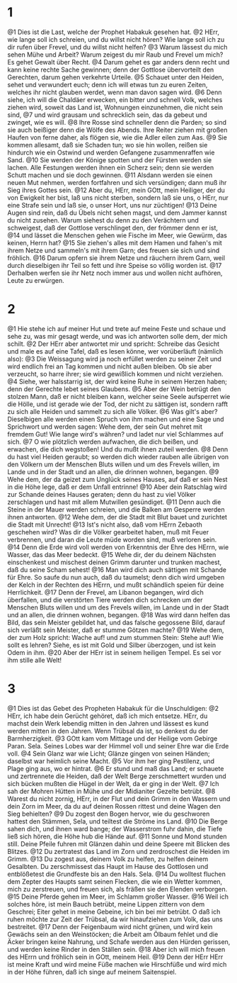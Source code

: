 # 1
@1 Dies ist die Last, welche der Prophet Habakuk gesehen hat. @2 HErr, wie lange soll ich schreien, und du willst nicht hören? Wie lange soll ich zu dir rufen über Frevel, und du willst nicht helfen? @3 Warum lässest du mich sehen Mühe und Arbeit? Warum zeigest du mir Raub und Frevel um mich? Es gehet Gewalt über Recht. @4 Darum gehet es gar anders denn recht und kann keine rechte Sache gewinnen; denn der Gottlose übervorteilt den Gerechten, darum gehen verkehrte Urteile. @5 Schauet unter den Heiden, sehet und verwundert euch; denn ich will etwas tun zu euren Zeiten, welches ihr nicht glauben werdet, wenn man davon sagen wird. @6 Denn siehe, ich will die Chaldäer erwecken, ein bitter und schnell Volk, welches ziehen wird, soweit das Land ist, Wohnungen einzunehmen, die nicht sein sind, @7 und wird grausam und schrecklich sein, das da gebeut und zwinget, wie es will. @8 Ihre Rosse sind schneller denn die Parden; so sind sie auch beißiger denn die Wölfe des Abends. Ihre Reiter ziehen mit großen Haufen von ferne daher, als flögen sie, wie die Adler eilen zum Aas. @9 Sie kommen allesamt, daß sie Schaden tun; wo sie hin wollen, reißen sie hindurch wie ein Ostwind und werden Gefangene zusammenraffen wie Sand. @10 Sie werden der Könige spotten und der Fürsten werden sie lachen. Alle Festungen werden ihnen ein Scherz sein; denn sie werden Schutt machen und sie doch gewinnen. @11 Alsdann werden sie einen neuen Mut nehmen, werden fortfahren und sich versündigen; dann muß ihr Sieg ihres Gottes sein. @12 Aber du, HErr, mein GOtt, mein Heiliger, der du von Ewigkeit her bist, laß uns nicht sterben, sondern laß sie uns, o HErr, nur eine Strafe sein und laß sie, o unser Hort, uns nur züchtigen! @13 Deine Augen sind rein, daß du Übels nicht sehen magst, und dem Jammer kannst du nicht zusehen. Warum siehest du denn zu den Verächtern und schweigest, daß der Gottlose verschlinget den, der frömmer denn er ist, @14 und lässet die Menschen gehen wie Fische im Meer, wie Gewürm, das keinen, Herrn hat? @15 Sie ziehen's alles mit dem Hamen und fahen's mit ihrem Netze und sammeln's mit ihrem Garn; des freuen sie sich und sind fröhlich. @16 Darum opfern sie ihrem Netze und räuchern ihrem Garn, weil durch dieselbigen ihr Teil so fett und ihre Speise so völlig worden ist. @17 Derhalben werfen sie ihr Netz noch immer aus und wollen nicht aufhören, Leute zu erwürgen.

# 2
@1 Hie stehe ich auf meiner Hut und trete auf meine Feste und schaue und sehe zu, was mir gesagt werde, und was ich antworten solle dem, der mich schilt. @2 Der HErr aber antwortet mir und spricht: Schreibe das Gesicht und male es auf eine Tafel, daß es lesen könne, wer vorüberläuft (nämlich also): @3 Die Weissagung wird ja noch erfüllet werden zu seiner Zeit und wird endlich frei an Tag kommen und nicht außen bleiben. Ob sie aber verzeucht, so harre ihrer; sie wird gewißlich kommen und nicht verziehen. @4 Siehe, wer halsstarrig ist, der wird keine Ruhe in seinem Herzen haben; denn der Gerechte lebet seines Glaubens. @5 Aber der Wein betrügt den stolzen Mann, daß er nicht bleiben kann, welcher seine Seele aufsperret wie die Hölle, und ist gerade wie der Tod, der nicht zu sättigen ist, sondern rafft zu sich alle Heiden und sammelt zu sich alle Völker. @6 Was gilt's aber? Dieselbigen alle werden einen Spruch von ihm machen und eine Sage und Sprichwort und werden sagen: Wehe dem, der sein Gut mehret mit fremdem Gut! Wie lange wird's währen? und ladet nur viel Schlammes auf sich. @7 O wie plötzlich werden aufwachen, die dich beißen, und erwachen, die dich wegstoßen! Und du mußt ihnen zuteil werden. @8 Denn du hast viel Heiden geraubt; so werden dich wieder rauben alle übrigen von den Völkern um der Menschen Bluts willen und um des Frevels willen, im Lande und in der Stadt und an allen, die drinnen wohnen, begangen. @9 Wehe dem, der da geizet zum Unglück seines Hauses, auf daß er sein Nest in die Höhe lege, daß er dem Unfall entrinne! @10 Aber dein Ratschlag wird zur Schande deines Hauses geraten; denn du hast zu viel Völker zerschlagen und hast mit allem Mutwillen gesündiget. @11 Denn auch die Steine in der Mauer werden schreien, und die Balken am Gesperre werden ihnen antworten. @12 Wehe dem, der die Stadt mit Blut bauet und zurichtet die Stadt mit Unrecht! @13 Ist's nicht also, daß vom HErrn Zebaoth geschehen wird? Was dir die Völker gearbeitet haben, muß mit Feuer verbrennen, und daran die Leute müde worden sind, muß verloren sein. @14 Denn die Erde wird voll werden von Erkenntnis der Ehre des HErrn, wie Wasser, das das Meer bedeckt. @15 Wehe dir, der du deinem Nächsten einschenkest und mischest deinen Grimm darunter und trunken machest, daß du seine Scham sehest! @16 Man wird dich auch sättigen mit Schande für Ehre. So saufe du nun auch, daß du taumelst; denn dich wird umgeben der Kelch in der Rechten des HErrn, und mußt schändlich speien für deine Herrlichkeit. @17 Denn der Frevel, am Libanon begangen, wird dich überfallen, und die verstörten Tiere werden dich schrecken um der Menschen Bluts willen und um des Frevels willen, im Lande und in der Stadt und an allen, die drinnen wohnen, begangen. @18 Was wird dann helfen das Bild, das sein Meister gebildet hat, und das falsche gegossene Bild, darauf sich verläßt sein Meister, daß er stumme Götzen machte? @19 Wehe dem, der zum Holz spricht: Wache auf! und zum stummen Stein: Stehe auf! Wie sollt es lehren? Siehe, es ist mit Gold und Silber überzogen, und ist kein Odem in ihm. @20 Aber der HErr ist in seinem heiligen Tempel. Es sei vor ihm stille alle Welt!

# 3
@1 Dies ist das Gebet des Propheten Habakuk für die Unschuldigen: @2 HErr, ich habe dein Gerücht gehöret, daß ich mich entsetze. HErr, du machst dein Werk lebendig mitten in den Jahren und lässest es kund werden mitten in den Jahren. Wenn Trübsal da ist, so denkest du der Barmherzigkeit. @3 GOtt kam vom Mittage und der Heilige vom Gebirge Paran. Sela. Seines Lobes war der Himmel voll und seiner Ehre war die Erde voll. @4 Sein Glanz war wie Licht; Glänze gingen von seinen Händen; daselbst war heimlich seine Macht. @5 Vor ihm her ging Pestilenz, und Plage ging aus, wo er hintrat. @6 Er stund und maß das Land; er schauete und zertrennete die Heiden, daß der Welt Berge zerschmettert wurden und sich bücken mußten die Hügel in der Welt, da er ging in der Welt. @7 Ich sah der Mohren Hütten in Mühe und der Midianiter Gezelte betrübt. @8 Warest du nicht zornig, HErr, in der Flut und dein Grimm in den Wassern und dein Zorn im Meer, da du auf deinen Rossen rittest und deine Wagen den Sieg behielten? @9 Du zogest den Bogen hervor, wie du geschworen hattest den Stämmen, Sela, und teiltest die Ströme ins Land. @10 Die Berge sahen dich, und ihnen ward bange; der Wasserstrom fuhr dahin, die Tiefe ließ sich hören, die Höhe hub die Hände auf. @11 Sonne und Mond stunden still. Deine Pfeile fuhren mit Glänzen dahin und deine Speere mit Blicken des Blitzes. @12 Du zertratest das Land im Zorn und zerdroschest die Heiden im Grimm. @13 Du zogest aus, deinem Volk zu helfen, zu helfen deinem Gesalbten. Du zerschmissest das Haupt im Hause des Gottlosen und entblößetest die Grundfeste bis an den Hals. Sela. @14 Du wolltest fluchen dem Zepter des Haupts samt seinen Flecken, die wie ein Wetter kommen, mich zu zerstreuen, und freuen sich, als fräßen sie den Elenden verborgen. @15 Deine Pferde gehen im Meer, im Schlamm großer Wasser. @16 Weil ich solches höre, ist mein Bauch betrübt, meine Lippen zittern von dem Geschrei; Eiter gehet in meine Gebeine, ich bin bei mir betrübt. O daß ich ruhen möchte zur Zeit der Trübsal, da wir hinaufziehen zum Volk, das uns bestreitet. @17 Denn der Feigenbaum wird nicht grünen, und wird kein Gewächs sein an den Weinstöcken; die Arbeit am Ölbaum fehlet und die Äcker bringen keine Nahrung, und Schafe werden aus den Hürden gerissen, und werden keine Rinder in den Ställen sein. @18 Aber ich will mich freuen des HErrn und fröhlich sein in GOtt, meinem Heil. @19 Denn der HErr HErr ist meine Kraft und wird meine Füße machen wie Hirschfüße und wird mich in der Höhe führen, daß ich singe auf meinem Saitenspiel.